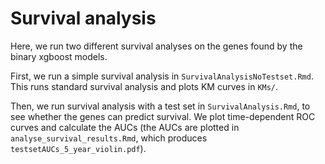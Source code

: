 # Survival analysis

Here, we run two different survival analyses on the genes found by the binary xgboost models.

First, we run a simple survival analysis in `SurvivalAnalysisNoTestset.Rmd`. This runs standard survival analysis and plots KM curves in `KMs/`.

Then, we run survival analysis with a test set in `SurvivalAnalysis.Rmd`, to see whether the genes can predict survival. We plot time-dependent ROC curves and calculate the AUCs (the AUCs are plotted in `analyse_survival_results.Rmd`, which produces `testsetAUCs_5_year_violin.pdf`).